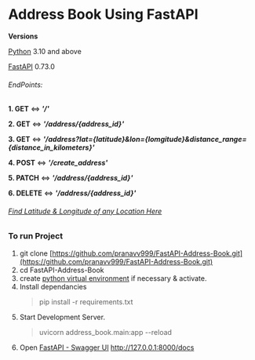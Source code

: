 # Address Book Using FastAPI

**Versions**

[Python](https://www.python.org/) 3.10 and above

[FastAPI](https://fastapi.tiangolo.com/) 0.73.0

###### EndPoints:

**1. GET** <=> **_'/'_**

**2. GET** <=> **_'/address/{address_id}'_**

**3. GET** <=> **_'/address?lat={latitude}&lon={lomgitude}&distance_range={distance_in_kilometers}'_**

**4. POST** <=> **_'/create_address'_**

**5. PATCH** <=> **_'/address/{address_id}'_**

**6. DELETE** <=> **_'/address/{address_id}'_**

###### [Find Latitude & Longitude of any Location Here](https://www.distancesto.com/coordinates.php)

### To run Project

1. git clone [https://github.com/pranavv999/FastAPI-Address-Book.git](https://github.com/pranavv999/FastAPI-Address-Book.git)
2. cd FastAPI-Address-Book
3. create [python virtual environment](https://docs.python.org/3/tutorial/venv.html) if necessary & activate.
4. Install dependancies
   > pip install -r requirements.txt
5. Start Development Server.
   > uvicorn address_book.main:app --reload
6. Open [FastAPI - Swagger UI](http://127.0.0.1:8000/docs) http://127.0.0.1:8000/docs
